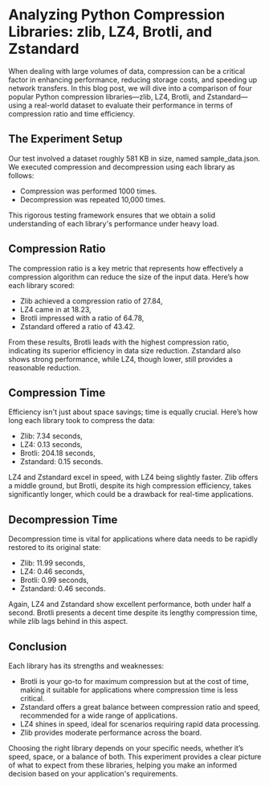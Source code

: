 # Analyzing Python Compression Libraries: zlib, LZ4, Brotli, and Zstandard

When dealing with large volumes of data, compression can be a critical factor in enhancing performance, reducing storage costs, and speeding up network transfers. In this blog post, we will dive into a comparison of four popular Python compression libraries—zlib, LZ4, Brotli, and Zstandard—using a real-world dataset to evaluate their performance in terms of compression ratio and time efficiency.

## The Experiment Setup

Our test involved a dataset roughly 581 KB in size, named sample_data.json. We executed compression and decompression using each library as follows:

* Compression was performed 1000 times.
* Decompression was repeated 10,000 times.

This rigorous testing framework ensures that we obtain a solid understanding of each library's performance under heavy load.

## Compression Ratio

The compression ratio is a key metric that represents how effectively a compression algorithm can reduce the size of the input data. Here’s how each library scored:

* Zlib achieved a compression ratio of 27.84,
* LZ4 came in at 18.23,
* Brotli impressed with a ratio of 64.78,
* Zstandard offered a ratio of 43.42.

From these results, Brotli leads with the highest compression ratio, indicating its superior efficiency in data size reduction. Zstandard also shows strong performance, while LZ4, though lower, still provides a reasonable reduction.

## Compression Time

Efficiency isn't just about space savings; time is equally crucial. Here’s how long each library took to compress the data:

* Zlib: 7.34 seconds,
* LZ4: 0.13 seconds,
* Brotli: 204.18 seconds,
* Zstandard: 0.15 seconds.

LZ4 and Zstandard excel in speed, with LZ4 being slightly faster. Zlib offers a middle ground, but Brotli, despite its high compression efficiency, takes significantly longer, which could be a drawback for real-time applications.

## Decompression Time

Decompression time is vital for applications where data needs to be rapidly restored to its original state:

* Zlib: 11.99 seconds,
* LZ4: 0.46 seconds,
* Brotli: 0.99 seconds,
* Zstandard: 0.46 seconds.

Again, LZ4 and Zstandard show excellent performance, both under half a second. Brotli presents a decent time despite its lengthy compression time, while zlib lags behind in this aspect.

## Conclusion

Each library has its strengths and weaknesses:

* Brotli is your go-to for maximum compression but at the cost of time, making it suitable for applications where compression time is less critical.
* Zstandard offers a great balance between compression ratio and speed, recommended for a wide range of applications.
* LZ4 shines in speed, ideal for scenarios requiring rapid data processing.
* Zlib provides moderate performance across the board.

Choosing the right library depends on your specific needs, whether it’s speed, space, or a balance of both. This experiment provides a clear picture of what to expect from these libraries, helping you make an informed decision based on your application's requirements.
